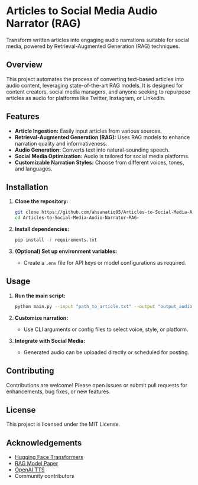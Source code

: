 # Articles to Social Media Audio Narrator (RAG)

Transform written articles into engaging audio narrations suitable for social media, powered by Retrieval-Augmented Generation (RAG) techniques.

## Overview

This project automates the process of converting text-based articles into audio content, leveraging state-of-the-art RAG models. It is designed for content creators, social media managers, and anyone seeking to repurpose articles as audio for platforms like Twitter, Instagram, or LinkedIn.

## Features

- **Article Ingestion:** Easily input articles from various sources.
- **Retrieval-Augmented Generation (RAG):** Uses RAG models to enhance narration quality and informativeness.
- **Audio Generation:** Converts text into natural-sounding speech.
- **Social Media Optimization:** Audio is tailored for social media platforms.
- **Customizable Narration Styles:** Choose from different voices, tones, and languages.

## Installation

1. **Clone the repository:**
   ```bash
   git clone https://github.com/ahsanatiq05/Articles-to-Social-Media-Audio-Narrator-RAG-.git
   cd Articles-to-Social-Media-Audio-Narrator-RAG-
   ```

2. **Install dependencies:**
   ```bash
   pip install -r requirements.txt
   ```

3. **(Optional) Set up environment variables:**
   - Create a `.env` file for API keys or model configurations as required.

## Usage

1. **Run the main script:**
   ```bash
   python main.py --input "path_to_article.txt" --output "output_audio.mp3"
   ```

2. **Customize narration:**
   - Use CLI arguments or config files to select voice, style, or platform.

3. **Integrate with Social Media:**
   - Generated audio can be uploaded directly or scheduled for posting.

## Contributing

Contributions are welcome! Please open issues or submit pull requests for enhancements, bug fixes, or new features.

## License

This project is licensed under the MIT License.

## Acknowledgements

- [Hugging Face Transformers](https://huggingface.co/transformers/)
- [RAG Model Paper](https://arxiv.org/abs/2005.11401)
- [OpenAI TTS](https://openai.com/research/whisper)
- Community contributors
